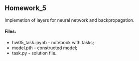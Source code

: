 ## Homework_5

Implemetion of layers for neural network and backpropagation.

#### Files:
+ hw05_task.ipynb - notebook with tasks;
+ model.pth - constructed model;
+ task.py - solution file.